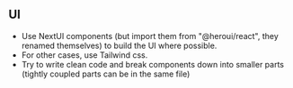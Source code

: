 ## UI

- Use NextUI components (but import them from "@heroui/react", they renamed themselves) 
to build the UI where possible.
- For other cases, use Tailwind css.
- Try to write clean code and break components down into smaller parts (tightly coupled parts can be in the same file)